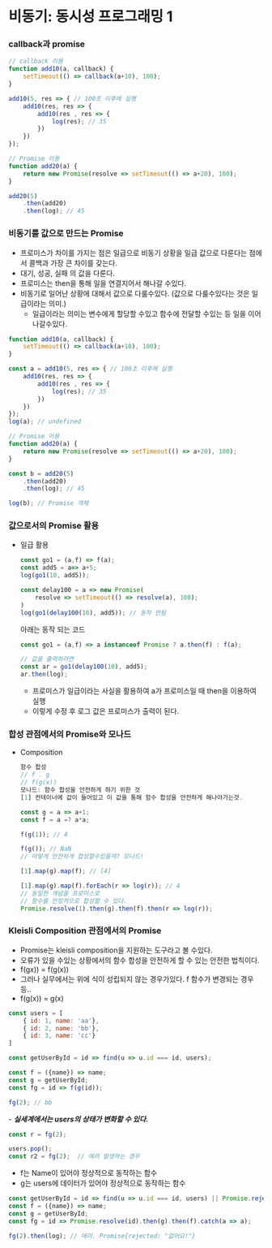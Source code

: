 # 비동기: 동시성 프로그래밍 1

### callback과 promise

```javascript
// callback 이용
function add10(a, callback) {
    setTimeout(() => callback(a+10), 100);
}

add10(5, res => { // 100초 이후에 실행
    add10(res, res => {
        add10(res , res => {
            log(res); // 35
        })
    })
});

// Promise 이용
function add20(a) {
    return new Promise(resolve => setTimeout(() => a+20), 100);
}

add20(5)
    .then(add20)
    .then(log); // 45
```



### 비동기를 값으로 만드는 Promise

- 프로미스가 차이를 가지는 점은 일급으로 비동기 상황을 일급 값으로 다룬다는 점에서 콜백과 가장 큰 차이를 갖는다.
- 대기, 성공, 실패 의 값을 다룬다.
- 프로미스는 then을 통해 일을 연결지어서 해나갈 수있다.
- 비동기로 일어난 상황에 대해서 값으로 다룰수있다. (값으로 다룰수있다는 것은 일급이라는 의미.)
  - 일급이라는 의미는 변수에게 할당할 수있고 함수에 전달할 수있는 등 일을 이어나갈수있다.

```javascript
function add10(a, callback) {
    setTimeout(() => callback(a+10), 100);
}

const a = add10(5, res => { // 100초 이후에 실행
    add10(res, res => {
        add10(res , res => {
            log(res); // 35
        })
    })
});
log(a); // undefined

// Promise 이용
function add20(a) {
    return new Promise(resolve => setTimeout(() => a+20), 100);
}

const b = add20(5)
    .then(add20)
    .then(log); // 45

log(b); // Promise 객체
```



### 값으로서의 Promise 활용

- 일급 활용

  ```javascript
  const go1 = (a,f) => f(a);
  const add5 = a=> a+5;
  log(go1(10, add5));
  
  const delay100 = a => new Promise(
      resolve => setTimeout(() => resolve(a), 100);
  )
  log(go1(delay100(10), add5)); // 동작 안됨
  ```

  아래는 동작 되는 코드

  ```javascript
  const go1 = (a,f) => a instanceof Promise ? a.then(f) : f(a);
  
  // 값을 출력하려면
  const ar = go1(delay100(10), add5);
  ar.then(log);
  ```

  - 프로미스가 일급이라는 사실을 활용하여 a가 프로미스일 때 then을 이용하여 실행
  - 이렇게 수정 후 로그 값은 프로미스가 출력이 된다.



### 합성 관점에서의 Promise와 모나드

- Composition

  ```javascript
  함수 합성
  // f . g
  // f(g(x))
  모나드: 함수 합성을 안전하게 하기 위한 것
  [1] 컨테이너에 값이 들어있고 이 값을 통해 함수 합성을 안전하게 해나아가는것.
  
  const g = a => a+1;
  const f = a =? a*a;
  
  f(g(1)); // 4
  
  f(g()); // NaN
  // 어떻게 안전하게 합성할수있을까? 모나드!
  
  [1].map(g).map(f); // [4]
  
  [1].map(g).map(f).forEach(r => log(r)); // 4
  // 동일한 개념을 프로미스로
  // 함수를 안정적으로 합성할 수 있다.
  Promise.resolve(1).then(g).then(f).then(r => log(r));
  ```

  

### Kleisli Composition 관점에서의 Promise

- Promise는 kleisli composition을 지원하는 도구라고 볼 수있다.
- 오류가 있을 수있는 상황에서의 함수 합성을 안전하게 할 수 있는 안전한 법칙이다.
- f(gx)) = f(g(x))
- 그러나 실무에서는 위에 식이 성립되지 않는 경우가있다. f 함수가 변경되는 경우 등..
- f(g(x)) = g(x)

```javascript
const users = [
    { id: 1, name: 'aa'},
    { id: 2, name: 'bb'},
    { id: 3, name: 'cc'}
]

const getUserById = id => find(u => u.id === id, users);

const f = ({name}) => name;
const g = getUserById;
const fg = id => f(g(id));

fg(2); // bb
```

\- ***실세계에서는 users의 상태가 변화할 수 있다.***

```javascript
const r = fg(2);

users.pop();
const r2 = fg(2);  // 에러 발생하는 경우
```

- f는 Name이 있어야 정상적으로 동작하는 함수
- g는 users에 데이터가 있어야 정상적으로 동작하는 함수

```javascript
const getUserById = id => find(u => u.id === id, users) || Promise.reject('없어요!');
const f = ({name}) => name;
const g = getUserById;
const fg = id => Promise.resolve(id).then(g).then(f).catch(a => a);

fg(2).then(log); // 에러. Promise{rejected: "없어요!"}
```

